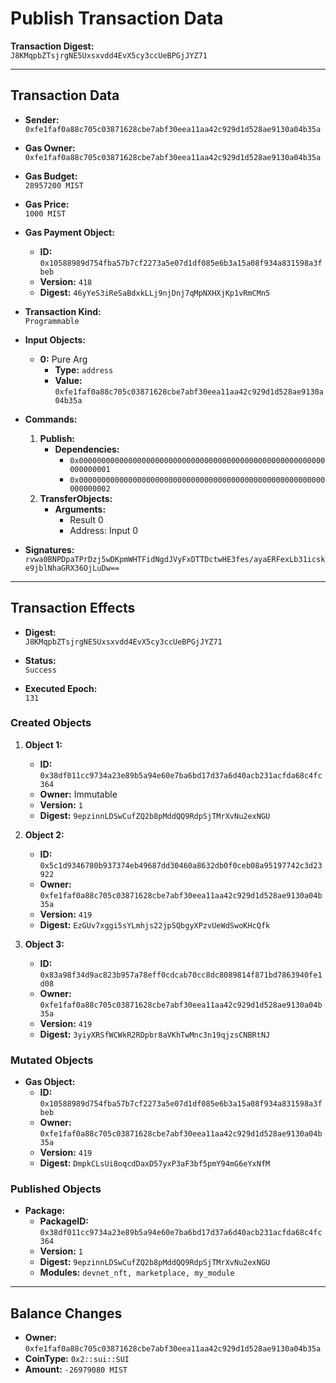 # Publish Transaction Data

**Transaction Digest:**  
`J8KMqpbZTsjrgNE5Uxsxvdd4EvX5cy3ccUeBPGjJYZ71`

---

## Transaction Data

- **Sender:**  
  `0xfe1faf0a88c705c03871628cbe7abf30eea11aa42c929d1d528ae9130a04b35a`

- **Gas Owner:**  
  `0xfe1faf0a88c705c03871628cbe7abf30eea11aa42c929d1d528ae9130a04b35a`

- **Gas Budget:**  
  `28957200 MIST`

- **Gas Price:**  
  `1000 MIST`

- **Gas Payment Object:**  
  - **ID:** `0x10588989d754fba57b7cf2273a5e07d1df085e6b3a15a08f934a831598a3fbeb`  
  - **Version:** `418`  
  - **Digest:** `46yYeS3iReSaBdxkLLj9njDnj7qMpNXHXjKp1vRmCMn5`

- **Transaction Kind:**  
  `Programmable`

- **Input Objects:**  
  - **0:** Pure Arg  
    - **Type:** `address`  
    - **Value:** `0xfe1faf0a88c705c03871628cbe7abf30eea11aa42c929d1d528ae9130a04b35a`

- **Commands:**  
  1. **Publish:**  
     - **Dependencies:**  
       - `0x0000000000000000000000000000000000000000000000000000000000000001`  
       - `0x0000000000000000000000000000000000000000000000000000000000000002`
  2. **TransferObjects:**  
     - **Arguments:**  
       - Result 0  
       - Address: Input 0

- **Signatures:**  
  `rvwa0BNPDpaTPrDzj5wDKpmWHTFidNgdJVyFxDTTDctwHE3fes/ayaERFexLb31icske9jblNhaGRX36OjLuDw==`

---

## Transaction Effects

- **Digest:**  
  `J8KMqpbZTsjrgNE5Uxsxvdd4EvX5cy3ccUeBPGjJYZ71`

- **Status:**  
  `Success`

- **Executed Epoch:**  
  `131`

### Created Objects

1. **Object 1:**  
   - **ID:** `0x38df011cc9734a23e89b5a94e60e7ba6bd17d37a6d40acb231acfda68c4fc364`  
   - **Owner:** Immutable  
   - **Version:** `1`  
   - **Digest:** `9epzinnLDSwCufZQ2b8pMddQQ9RdpSjTMrXvNu2exNGU`

2. **Object 2:**  
   - **ID:** `0x5c1d9346780b937374eb49687dd30460a8632db0f0ceb08a95197742c3d23922`  
   - **Owner:** `0xfe1faf0a88c705c03871628cbe7abf30eea11aa42c929d1d528ae9130a04b35a`  
   - **Version:** `419`  
   - **Digest:** `EzGUv7xggi5sYLmhjs22jpSQbgyXPzvUeWdSwoKHcQfk`

3. **Object 3:**  
   - **ID:** `0x83a98f34d9ac823b957a78eff0cdcab70cc8dc8089814f871bd7863940fe1d08`  
   - **Owner:** `0xfe1faf0a88c705c03871628cbe7abf30eea11aa42c929d1d528ae9130a04b35a`  
   - **Version:** `419`  
   - **Digest:** `3yiyXRSfWCWkR2RDpbr8aVKhTwMnc3n19qjzsCNBRtNJ`

### Mutated Objects

- **Gas Object:**  
  - **ID:** `0x10588989d754fba57b7cf2273a5e07d1df085e6b3a15a08f934a831598a3fbeb`  
  - **Owner:** `0xfe1faf0a88c705c03871628cbe7abf30eea11aa42c929d1d528ae9130a04b35a`  
  - **Version:** `419`  
  - **Digest:** `DmpkCLsUi8oqcdDaxD57yxP3aF3bf5pmY94mG6eYxNfM`

### Published Objects

- **Package:**  
  - **PackageID:** `0x38df011cc9734a23e89b5a94e60e7ba6bd17d37a6d40acb231acfda68c4fc364`  
  - **Version:** `1`  
  - **Digest:** `9epzinnLDSwCufZQ2b8pMddQQ9RdpSjTMrXvNu2exNGU`  
  - **Modules:** `devnet_nft, marketplace, my_module`

---

## Balance Changes

- **Owner:** `0xfe1faf0a88c705c03871628cbe7abf30eea11aa42c929d1d528ae9130a04b35a`  
- **CoinType:** `0x2::sui::SUI`  
- **Amount:** `-26979080 MIST`
